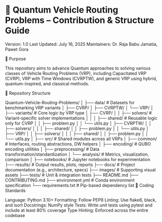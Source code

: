 # 🧭 Quantum Vehicle Routing Problems – Contribution & Structure Guide

Version: 1.0
Last Updated: July 16, 2025
Maintainers: Dr. Raja Babu Jamatia, Pawet Gora

🚀 Purpose

This repository aims to advance Quantum approaches to solving various classes of Vehicle Routing Problems (VRP), including Capacitated VRP (CVRP), VRP with Time Windows (CVRPTW), and generic VRP using hybrid, quantum-inspired, and classical methods.

🧱 Repository Structure

Quantum-Vehicle-Routing-Problems/
│
├── data/                     # Datasets for benchmarking VRP variants
│   ├── CVRP/
│   ├── CVRPTW/
│   └── VRP/
│
├── variants/                 # Core logic by VRP type
│   ├── CVRP/
│   │   ├── solvers/          # Variant-specific solver implementations
│   │   │   ├── shared/       # Reusable logic only for CVRP
│   │   ├── problem.py
│   │   └── utils.py
│   ├── CVRPTW/
│   │   ├── solvers/
│   │   │   ├── shared/
│   │   ├── problem.py
│   │   └── utils.py
│   ├── VRP/
│   │   ├── solvers/
│   │   │   ├── shared/
│   │   ├── problem.py
│   │   └── utils.py
│
├── src/                      # Shared modules across all VRPs
│   ├── common/               # Interfaces, routing abstractions, DW helpers
│   ├── encoding/             # QUBO encoding utilities
│   ├── preprocessing/        # Data transformation/standardization
│   └── analysis/             # Metrics, visualization, comparison
│
├── notebooks/                # Jupyter notebooks for experimentation
├── results/                  # Output results, plots, reports
├── docs/                     # Project documentation (e.g., architecture, specs)
├── images/                   # Supporting visual assets
├── tests/                    # Unit & integration tests
├── README.md
├── CONTRIBUTING.md
├── environment.yml           # Conda environment specification
└── requirements.txt          # Pip-based dependency list
📜 Coding Standards

Language: Python 3.10+
Formatting: Follow PEP8
Linting: Use flake8, black, and isort
Docstrings: NumPy style
Tests: Write unit tests using pytest and include at least 80% coverage
Type Hinting: Enforced across the entire codebase
